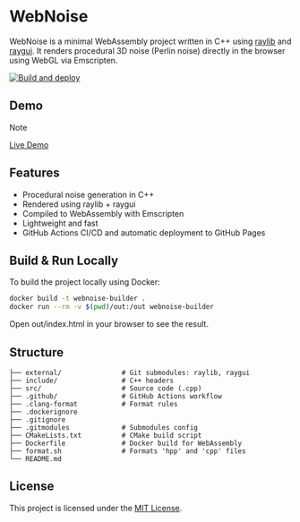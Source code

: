 # WebNoise

WebNoise is a minimal WebAssembly project written in C++ using [raylib](https://www.raylib.com/) and [raygui](https://github.com/raysan5/raygui). It renders procedural 3D noise (Perlin noise) directly in the browser using WebGL via Emscripten.

[![Build and deploy](https://github.com/BirdUp9000/webnoise/actions/workflows/deploy.yml/badge.svg)](https://github.com/BirdUp9000/webnoise/actions/workflows/deploy.yml)

## Demo
> [!NOTE]  
> [Live Demo](https://birdup9000.github.io/webnoise/)


## Features

- Procedural noise generation in C++
- Rendered using raylib + raygui
- Compiled to WebAssembly with Emscripten
- Lightweight and fast
- GitHub Actions CI/CD and automatic deployment to GitHub Pages

## Build & Run Locally

To build the project locally using Docker:

```bash
docker build -t webnoise-builder .
docker run --rm -v $(pwd)/out:/out webnoise-builder
```
Open out/index.html in your browser to see the result.

## Structure
```
├── external/               # Git submodules: raylib, raygui
├── include/                # C++ headers
├── src/                    # Source code (.cpp)
├── .github/                # GitHub Actions workflow
├── .clang-format           # Format rules
├── .dockerignore
├── .gitignore
├── .gitmodules             # Submodules config
├── CMakeLists.txt          # CMake build script
├── Dockerfile              # Docker build for WebAssembly
├── format.sh               # Formats 'hpp' and 'cpp' files
└── README.md
```

## License

This project is licensed under the [MIT License](LICENSE).